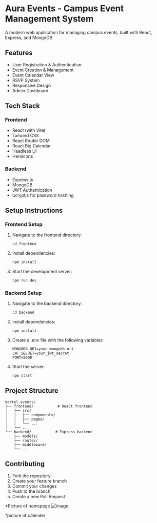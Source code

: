 # Aura Events - Campus Event Management System

A modern web application for managing campus events, built with React, Express, and MongoDB.

## Features

- User Registration & Authentication
- Event Creation & Management
- Event Calendar View
- RSVP System
- Responsive Design
- Admin Dashboard

## Tech Stack

### Frontend
- React (with Vite)
- Tailwind CSS
- React Router DOM
- React Big Calendar
- Headless UI
- Heroicons

### Backend
- Express.js
- MongoDB
- JWT Authentication
- bcryptjs for password hashing

## Setup Instructions

### Frontend Setup
1. Navigate to the frontend directory:
   ```bash
   cd frontend
   ```
2. Install dependencies:
   ```bash
   npm install
   ```
3. Start the development server:
   ```bash
   npm run dev
   ```

### Backend Setup
1. Navigate to the backend directory:
   ```bash
   cd backend
   ```
2. Install dependencies:
   ```bash
   npm install
   ```
3. Create a .env file with the following variables:
   ```
   MONGODB_URI=your_mongodb_uri
   JWT_SECRET=your_jwt_secret
   PORT=5000
   ```
4. Start the server:
   ```bash
   npm start
   ```

## Project Structure

```
martel_events/
├── frontend/           # React frontend
│   ├── src/
│   │   ├── components/
│   │   ├── pages/
│   │   └── ...
│   └── ...
└── backend/           # Express backend
    ├── models/
    ├── routes/
    ├── middleware/
    └── ...
```

## Contributing

1. Fork the repository
2. Create your feature branch
3. Commit your changes
4. Push to the branch
5. Create a new Pull Request

*Picture of homepage
![image](https://github.com/user-attachments/assets/96cdde35-b8b2-45fc-86a4-db1f4aff9aa2)

*picture of calender


